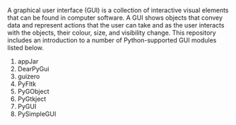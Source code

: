 A graphical user interface (GUI) is a collection of interactive visual elements that can be found in computer software. A GUI shows objects that convey data and represent actions that the user can take and as the user interacts with the objects, their colour, size, and visibility change. This repository includes an introduction to a number of Python-supported GUI modules listed below.
1. appJar
2. DearPyGui
3. guizero
4. PyFltk
5. PyGObject
6. PyGtkject
7. PyGUI
8. PySimpleGUI

